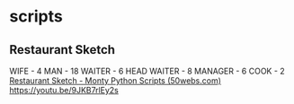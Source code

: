 # scripts
## Restaurant Sketch
WIFE - 4
MAN - 18
WAITER - 6
HEAD WAITER - 8
MANAGER - 6
COOK - 2
[Restaurant Sketch - Monty Python Scripts (50webs.com)](http://montypython.50webs.com/scripts/Series_1/21.htm)
https://youtu.be/9JKB7rlEy2s
